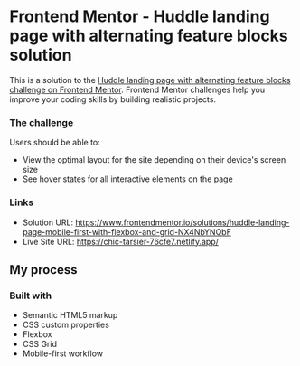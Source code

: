 # Frontend Mentor - Huddle landing page with alternating feature blocks solution

This is a solution to the [Huddle landing page with alternating feature blocks challenge on Frontend Mentor](https://www.frontendmentor.io/challenges/huddle-landing-page-with-alternating-feature-blocks-5ca5f5981e82137ec91a5100). Frontend Mentor challenges help you improve your coding skills by building realistic projects. 


### The challenge

Users should be able to:

- View the optimal layout for the site depending on their device's screen size
- See hover states for all interactive elements on the page


### Links

- Solution URL: https://www.frontendmentor.io/solutions/huddle-landing-page-mobile-first-with-flexbox-and-grid-NX4NbYNQbF
- Live Site URL: https://chic-tarsier-76cfe7.netlify.app/

## My process

### Built with

- Semantic HTML5 markup
- CSS custom properties
- Flexbox
- CSS Grid
- Mobile-first workflow



